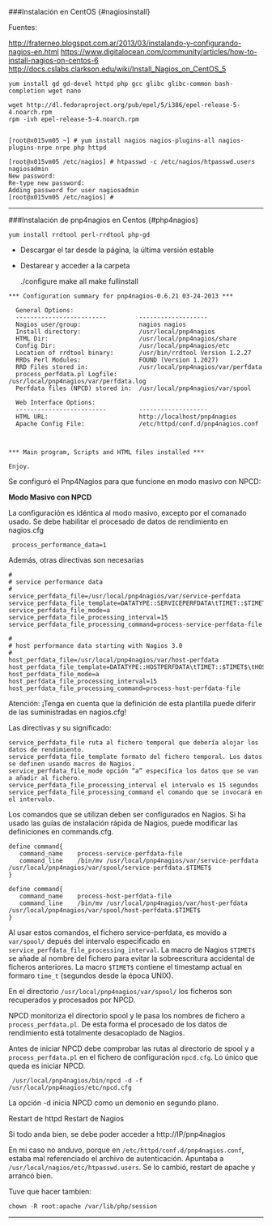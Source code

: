 ###Instalación en CentOS {#nagiosinstall}

Fuentes:

http://fraterneo.blogspot.com.ar/2013/03/instalando-y-configurando-nagios-en.html
https://www.digitalocean.com/community/articles/how-to-install-nagios-on-centos-6
http://docs.cslabs.clarkson.edu/wiki/Install_Nagios_on_CentOS_5

    yum install gd gd-devel httpd php gcc glibc glibc-common bash-completion wget nano

    wget http://dl.fedoraproject.org/pub/epel/5/i386/epel-release-5-4.noarch.rpm
    rpm -ivh epel-release-5-4.noarch.rpm


    [root@x015vm05 ~] # yum install nagios nagios-plugins-all nagios-plugins-nrpe nrpe php httpd

    [root@x015vm05 /etc/nagios] # htpasswd -c /etc/nagios/htpasswd.users nagiosadmin
    New password: 
    Re-type new password: 
    Adding password for user nagiosadmin
    [root@x015vm05 /etc/nagios] #

---
###Instalación de pnp4nagios en Centos {#php4nagios}

    yum install rrdtool perl-rrdtool php-gd

- Descargar el tar desde la página, la última versión estable
- Destarear y acceder a la carpeta


    ./configure
    make all
    make fullinstall
```
*** Configuration summary for pnp4nagios-0.6.21 03-24-2013 ***

  General Options:
  -------------------------         -------------------
  Nagios user/group:                nagios nagios
  Install directory:                /usr/local/pnp4nagios
  HTML Dir:                         /usr/local/pnp4nagios/share
  Config Dir:                       /usr/local/pnp4nagios/etc
  Location of rrdtool binary:       /usr/bin/rrdtool Version 1.2.27
  RRDs Perl Modules:                FOUND (Version 1.2027)
  RRD Files stored in:              /usr/local/pnp4nagios/var/perfdata
  process_perfdata.pl Logfile:      /usr/local/pnp4nagios/var/perfdata.log
  Perfdata files (NPCD) stored in:  /usr/local/pnp4nagios/var/spool

  Web Interface Options:
  -------------------------         -------------------
  HTML URL:                         http://localhost/pnp4nagios
  Apache Config File:               /etc/httpd/conf.d/pnp4nagios.conf



*** Main program, Scripts and HTML files installed ***

Enjoy.
```

Se configuró el Pnp4Nagios para que funcione en modo masivo con NPCD:

**Modo Masivo con NPCD**

La configuración es idéntica al modo masivo, excepto por el comanado usado. Se debe habilitar el procesado de datos de rendimiento en nagios.cfg

     process_performance_data=1

Además, otras directivas son necesarias

```
#
# service performance data
#
service_perfdata_file=/usr/local/pnp4nagios/var/service-perfdata
service_perfdata_file_template=DATATYPE::SERVICEPERFDATA\tTIMET::$TIMET$\tHOSTNAME::$HOSTNAME$\tSERVICEDESC::$SERVICEDESC$\tSERVICEPERFDATA::$SERVICEPERFDATA$\tSERVICECHECKCOMMAND::$SERVICECHECKCOMMAND$\tHOSTSTATE::$HOSTSTATE$\tHOSTSTATETYPE::$HOSTSTATETYPE$\tSERVICESTATE::$SERVICESTATE$\tSERVICESTATETYPE::$SERVICESTATETYPE$
service_perfdata_file_mode=a
service_perfdata_file_processing_interval=15
service_perfdata_file_processing_command=process-service-perfdata-file

#
# host performance data starting with Nagios 3.0
# 
host_perfdata_file=/usr/local/pnp4nagios/var/host-perfdata
host_perfdata_file_template=DATATYPE::HOSTPERFDATA\tTIMET::$TIMET$\tHOSTNAME::$HOSTNAME$\tHOSTPERFDATA::$HOSTPERFDATA$\tHOSTCHECKCOMMAND::$HOSTCHECKCOMMAND$\tHOSTSTATE::$HOSTSTATE$\tHOSTSTATETYPE::$HOSTSTATETYPE$
host_perfdata_file_mode=a
host_perfdata_file_processing_interval=15
host_perfdata_file_processing_command=process-host-perfdata-file
```

Atención: ¡Tenga en cuenta que la definición de esta plantilla puede diferir de las suministradas en nagios.cfg!

Las directivas y su significado:

    service_perfdata_file ruta al fichero temporal que debería alojar los datos de rendimiento.
    service_perfdata_file_template formato del fichero temporal. Los datos se definen usando macros de Nagios.
    service_perfdata_file_mode opción “a” especifica los datos que se van a añadir al fichero.
    service_perfdata_file_processing_interval el intervalo es 15 segundos
    service_perfdata_file_processing_command el comando que se invocará en el intervalo.

Los comandos que se utilizan deben ser configurados en Nagios. Si ha usado las guías de instalación rápida de Nagios, puede modificar las definiciones en commands.cfg.

    define command{
       command_name    process-service-perfdata-file
       command_line    /bin/mv /usr/local/pnp4nagios/var/service-perfdata /usr/local/pnp4nagios/var/spool/service-perfdata.$TIMET$
    }

    define command{
       command_name    process-host-perfdata-file
       command_line    /bin/mv /usr/local/pnp4nagios/var/host-perfdata /usr/local/pnp4nagios/var/spool/host-perfdata.$TIMET$
    }

Al usar estos comandos, el fichero service-perfdata, es movido a `var/spool/` depués del intervalo especificado en `service_perfdata_file_processing_interval`. La macro de Nagios `$TIMET$` se añade al nombre del fichero para evitar la sobreescritura accidental de ficheros anteriores. La macro `$TIMET$` contiene el timestamp actual en formaro `time_t` (segundos desde la época UNIX).

En el directorio `/usr/local/pnp4nagios/var/spool/` los ficheros son recuperados y procesados por NPCD.

NPCD monitoriza el directorio spool y le pasa los nombres de fichero a `process_perfdata.pl`. De esta forma el procesado de los datos de rendimiento está totalmente desacoplado de Nagios.

Antes de iniciar NPCD debe comprobar las rutas al directorio de spool y a `process_perfdata.pl` en el fichero de configuración `npcd.cfg`. Lo único que queda es iniciar NPCD.

     /usr/local/pnp4nagios/bin/npcd -d -f /usr/local/pnp4nagios/etc/npcd.cfg

La opción -d inicia NPCD como un demonio en segundo plano.

Restart de httpd
Restart de Nagios

Si todo anda bien, se debe poder acceder a http://IP/pnp4nagios

En mi caso no anduvo, porque en `/etc/httpd/conf.d/pnp4nagios.conf`, estaba mal referenciado el archivo de autenticación. Apuntaba a `/usr/local/nagios/etc/htpasswd.users`. Se lo cambió, restart de apache y arrancó bien.

Tuve que hacer tambien:

    chown -R root:apache /var/lib/php/session
---
###